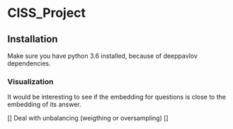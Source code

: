 # CISS_Project

## Installation
Make sure you have python 3.6 installed, because of deeppavlov dependencies.

### Visualization

It would be interesting to see if the embedding for questions is close to the embedding of its answer.

[] Deal with unbalancing (weigthing or oversampling)
[] 